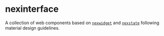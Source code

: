 # nexinterface

A collection of web components based on [`nexwidget`](https://github.com/Hawmex/nexwidget) and [`nexstate`](https://github.com/Hawmex/nexstate) following material design guidelines.
